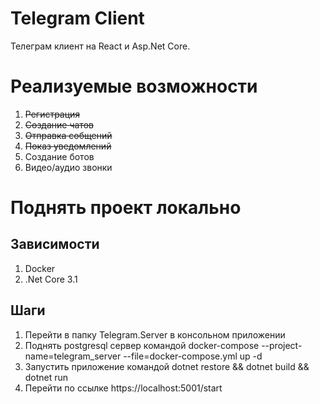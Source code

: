 # Telegram Client

Телеграм клиент на React и Asp.Net Core.

# Реализуемые возможности 

1) ~~Регистрация~~
2) ~~Создание чатов~~
3) ~~Отправка собщений~~
4) ~~Показ уведомлений~~
5) Создание ботов
6) Видео/аудио звонки

# Поднять проект локально

## Зависимости

1) Docker
2) .Net Core 3.1

## Шаги

1) Перейти в папку Telegram.Server в консольном приложении
2) Поднять postgresql сервер командой
   docker-compose --project-name=telegram_server --file=docker-compose.yml up -d
3) Запустить приложение командой
   dotnet restore && dotnet build && dotnet run
4) Перейти по ссылке https://localhost:5001/start